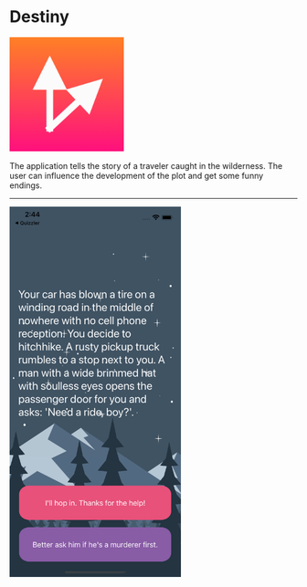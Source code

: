 # Destiny

<img src="https://github.com/DmitriiSafin/Destiny/blob/main/Destiny/Assets.xcassets/AppIcon.appiconset/Icon.png" width="200">

The application tells the story of a traveler caught in the wilderness. The user can influence the development of the plot and get some funny endings.

___

<img src="https://github.com/DmitriiSafin/Destiny/blob/main/ReadmeResources/screen.png" width="300">